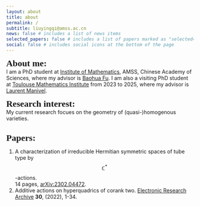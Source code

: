```yaml
---
layout: about
title: about
permalink: /
subtitle: liuyingqi@amss.ac.cn
news: false # includes a list of news items
selected_papers: false # includes a list of papers marked as "selected={true}"
social: false # includes social icons at the bottom of the page
---
```

<b><font size="5"><font style="font-family: Gill Sans">About me:</font></font></b> 
<br>
I am a PhD student at [Institute of Mathematics](http://www.math.ac.cn/), AMSS, Chinese Academy of Sciences, where my advisor is [Baohua Fu](http://www.math.ac.cn/people/fbh/). I am also a visiting PhD student at [Toulouse Mathematics Institute](https://www.math.univ-toulouse.fr/fr/) from 2023 to 2025, where my advisor is [Laurent Manivel](https://manivel.perso.math.cnrs.fr/).<br>

<b><font size="5"><font style="font-family: Gill Sans">Research interest:</font></font></b> 
<br>
My current research focues on the geometry of (quasi-)homogenous varieties. <br><br>

<b><font size="5"><font style="font-family: Gill Sans"> Papers: </font></font></b> <br>
1. A characterization of irreducible Hermitian symmetric spaces of tube type by $$\mathbb{C}^{*}$$-actions.<br>
   14 pages, [arXiv:2302.04472](https://arxiv.org/abs/2302.04472).
2. Additive actions on hyperquadrics of corank two.
   [Electronic Research Archive](https://www.aimspress.com/article/doi/10.3934/era.2022001?viewType=HTML) <b>30</b>, (2022), 1-34.
   
   


